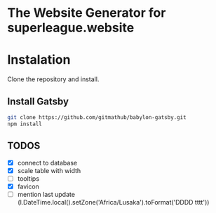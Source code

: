 # The Website Generator for superleague.website

# Instalation

Clone the repository and install.

## Install Gatsby

```bash
git clone https://github.com/gitmathub/babylon-gatsby.git
npm install

```

## TODOS

- [x] connect to database
- [x] scale table with width
- [ ] tooltips
- [x] favicon
- [ ] mention last update (l.DateTime.local().setZone('Africa/Lusaka').toFormat('DDDD tttt'))
